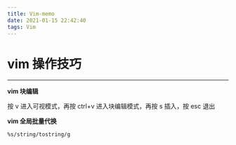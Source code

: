 ```yaml
---
title: Vim-memo
date: 2021-01-15 22:42:40
tags: Vim
---
```


# vim 操作技巧

---

**vim 块编辑**

按 v 进入可视模式，再按 ctrl+v 进入块编辑模式，再按 s 插入，按 esc 退出

**vim 全局批量代换**

`%s/string/tostring/g`

